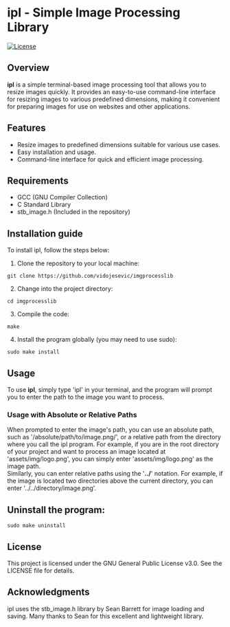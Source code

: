 # ipl - Simple Image Processing Library
<span style="color:#blue">[![License](https://img.shields.io/badge/license-GPL--3.0-blue.svg)](https://github.com/vidojesevic/imgprocesslib/blob/main/LICENSE)</span>

## Overview 
**ipl** is a simple terminal-based image processing tool that allows you to resize 
images quickly. It provides an easy-to-use command-line interface for resizing 
images to various predefined dimensions, making it convenient for preparing 
images for use on websites and other applications.

## Features
- Resize images to predefined dimensions suitable for various use cases.<br />
- Easy installation and usage.<br />
- Command-line interface for quick and efficient image processing.<br />

## Requirements
- GCC (GNU Compiler Collection)
- C Standard Library
- stb_image.h (Included in the repository)

## Installation guide
To install ipl, follow the steps below: 
1. Clone the repository to your local machine:<br />
```
git clone https://github.com/vidojesevic/imgprocesslib
```
2. Change into the project directory:<br />
```
cd imgprocesslib
```
3. Compile the code:<br />
```
make
```
4. Install the program globally (you may need to use sudo):<br />
```
sudo make install
```
## Usage
To use **ipl**, simply type 'ipl' in your terminal, and the program will 
prompt you to enter the path to the image you want to process.
### Usage with Absolute or Relative Paths
When prompted to enter the image's path, you can use an absolute path, such as 
'/absolute/path/to/image.png/', or a relative path from the directory where you 
call the ipl program. For example, if you are in the root directory of your 
project and want to process an image located at 'assets/img/logo.png', 
you can simply enter 'assets/img/logo.png' as the image path.<br />
Similarly, you can enter relative paths using the '**../**' notation. For example, 
if the image is located two directories above the current directory, you can 
enter '../../directory/image.png'.

## Uninstall the program:
```
sudo make uninstall
```
## License
This project is licensed under the GNU General Public License v3.0. 
See the LICENSE file for details.
## Acknowledgments
ipl uses the stb_image.h library by Sean Barrett for image loading and saving. 
Many thanks to Sean for this excellent and lightweight library.

